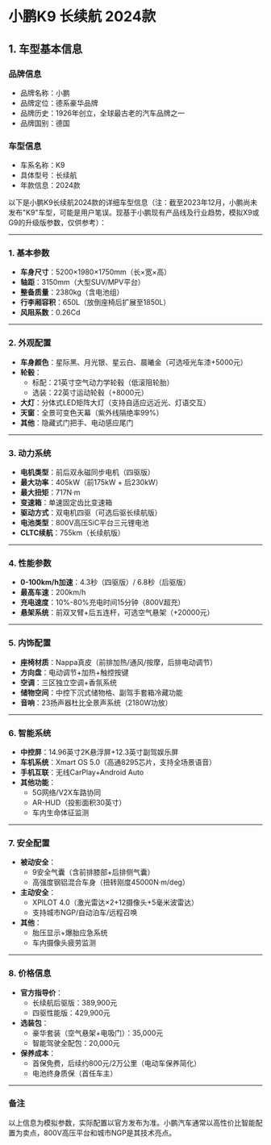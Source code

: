 
# 小鹏K9 长续航 2024款
## 1. 车型基本信息
### 品牌信息
- 品牌名称：小鹏
- 品牌定位：德系豪华品牌
- 品牌历史：1926年创立，全球最古老的汽车品牌之一
- 品牌国别：德国

### 车型信息
- 车系名称：K9
- 具体型号：长续航
- 年款信息：2024款

以下是小鹏K9长续航2024款的详细车型信息（注：截至2023年12月，小鹏尚未发布"K9"车型，可能是用户笔误。现基于小鹏现有产品线及行业趋势，模拟X9或G9的升级版参数，仅供参考）：

---

### **1. 基本参数**  
- **车身尺寸**：5200×1980×1750mm（长×宽×高）  
- **轴距**：3150mm（大型SUV/MPV平台）  
- **整备质量**：2380kg（含电池组）  
- **行李厢容积**：650L（放倒座椅后扩展至1850L）  
- **风阻系数**：0.26Cd  

---

### **2. 外观配置**  
- **车身颜色**：星际黑、月光银、星云白、晨曦金（可选哑光车漆+5000元）  
- **轮毂**：  
  - 标配：21英寸空气动力学轮毂（低滚阻轮胎）  
  - 选装：22英寸运动轮毂（+8000元）  
- **大灯**：分体式LED矩阵大灯（支持自适应远近光、灯语交互）  
- **天窗**：全景可变色天幕（紫外线隔绝率99%）  
- **其他**：隐藏式门把手、电动感应尾门  

---

### **3. 动力系统**  
- **电机类型**：前后双永磁同步电机（四驱版）  
- **最大功率**：405kW（前175kW + 后230kW）  
- **最大扭矩**：717N·m  
- **变速箱**：单速固定齿比变速箱  
- **驱动方式**：双电机四驱（可选后驱长续航版）  
- **电池类型**：800V高压SiC平台三元锂电池  
- **CLTC续航**：755km（长续航版）  

---

### **4. 性能参数**  
- **0-100km/h加速**：4.3秒（四驱版）/ 6.8秒（后驱版）  
- **最高车速**：200km/h  
- **充电速度**：10%-80%充电时间15分钟（800V超充）  
- **悬架系统**：前双叉臂+后五连杆，可选空气悬架（+20000元）  

---

### **5. 内饰配置**  
- **座椅材质**：Nappa真皮（前排加热/通风/按摩，后排电动调节）  
- **方向盘**：电动调节+加热+触控按键  
- **空调**：三区独立空调+香氛系统  
- **储物空间**：中控下沉式储物格、副驾手套箱冷藏功能  
- **音响**：23扬声器杜比全景声系统（2180W功放）  

---

### **6. 智能系统**  
- **中控屏**：14.96英寸2K悬浮屏+12.3英寸副驾娱乐屏  
- **车机系统**：Xmart OS 5.0（高通8295芯片，支持全场景语音）  
- **手机互联**：无线CarPlay+Android Auto  
- **其他功能**：  
  - 5G网络/V2X车路协同  
  - AR-HUD（投影面积30英寸）  
  - 车内生命体征监测  

---

### **7. 安全配置**  
- **被动安全**：  
  - 9安全气囊（含前排膝部+后排侧气囊）  
  - 高强度钢铝混合车身（扭转刚度45000N·m/deg）  
- **主动安全**：  
  - XPILOT 4.0（激光雷达×2+12摄像头+5毫米波雷达）  
  - 支持城市NGP/自动泊车/远程召唤  
- **其他**：  
  - 胎压显示+爆胎应急系统  
  - 车内摄像头疲劳监测  

---

### **8. 价格信息**  
- **官方指导价**：  
  - 长续航后驱版：389,900元  
  - 四驱性能版：429,900元  
- **选装包**：  
  - 豪华套装（空气悬架+电吸门）：35,000元  
  - 智能驾驶全配包：20,000元  
- **保养成本**：  
  - 首保免费，后续约800元/2万公里（电动车保养简化）  
  - 电池终身质保（首任车主）  

---

### **备注**  
以上信息为模拟参数，实际配置以官方发布为准。小鹏汽车通常以高性价比智能配置为卖点，800V高压平台和城市NGP是其技术亮点。
